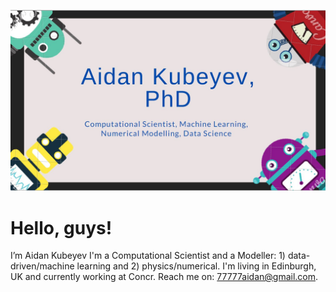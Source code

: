 ![Business card](Business_card_2.jpg)
  
  # Hello, guys!
  I’m Aidan Kubeyev I'm a Computational Scientist and a Modeller: 1) data-driven/machine learning and 2) physics/numerical. I'm living in Edinburgh, UK and currently working at Concr. Reach me on: 77777aidan@gmail.com.

<!---
ramm777/ramm777 is a ✨ special ✨ repository because its `README.md` (this file) appears on your GitHub profile.
You can click the Preview link to take a look at your changes.
🌱 I’m currently learning more DS to become an expert
--->

